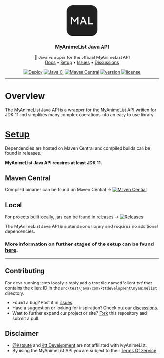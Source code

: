 <p align="center">
    <a href="https://github.com/Katsute/MyAnimeList-Java-API">
        <img src="https://raw.githubusercontent.com/Katsute/MyAnimeList-Java-API/main/logo.png" alt="Logo" width="100" height="100">
    </a>
    <h3 align="center">MyAnimeList Java API</h3>
    <p align="center">
        📘 Java wrapper for the official MyAnimeList API
        <br />
        <a href="https://myanimelist.kttdevelopment.com/documentation/">Docs</a>
        •
        <a href="https://myanimelist.kttdevelopment.com/setup/">Setup</a>
        •
        <a href="https://github.com/Katsute/MyAnimeList-Java-API/issues">Issues</a>
        •
        <a href="https://github.com/Katsute/MyAnimeList-Java-API/discussions">Discussions</a>
    </p>
</p>

<p align="center">
    <a href="https://github.com/Katsute/MyAnimeList-Java-API/actions?query=workflow%3ADeploy"><img title="Deploy" src="https://github.com/Katsute/MyAnimeList-Java-API/workflows/Deploy/badge.svg"></a>
    <a href="https://github.com/Katsute/MyAnimeList-Java-API/actions?query=workflow%3A%22Java+CI%22"><img title="Java CI" src="https://github.com/Katsute/MyAnimeList-Java-API/workflows/Java%20CI/badge.svg"></a>
    <a href="https://mvnrepository.com/artifact/com.kttdevelopment/myanimelist"><img title="Maven Central" src="https://img.shields.io/maven-central/v/com.kttdevelopment/MyAnimeList-Java-API"></a>
    <a href="https://github.com/Katsute/MyAnimeList-Java-API/releases"><img title="version" src="https://img.shields.io/github/v/release/Katsute/MyAnimeList-Java-API"></a>
    <a href="https://github.com/Katsute/MyAnimeList-Java-API/blob/main/LICENSE"><img title="license" src="https://img.shields.io/github/license/Katsute/MyAnimeList-Java-API"></a>
</p>

---

# Overview

The MyAnimeList Java API is a wrapper for the MyAnimeList API written for JDK 11 and simplifies many complex operations into an easy to use library.

# [Setup](https://myanimelist.kttdevelopment.com/setup)

Dependencies are hosted on Maven Central and compiled builds can be found in releases.

**MyAnimeList Java API requires at least JDK 11.**

## Maven Central

Compiled binaries can be found on Maven Central → [![Maven Central](https://img.shields.io/maven-central/v/com.kttdevelopment/MyAnimeList-Java-API)](https://mvnrepository.com/artifact/com.kttdevelopment/myanimelist)

## Local

For projects built locally, jars can be found in releases → [![Releases](https://img.shields.io/github/v/release/Katsute/MyAnimeList-Java-API)](https://github.com/Katsute/MyAnimeList-Java-API/releases)

The MyAnimeList Java API is a standalone library and requires no additional dependencies.


### More information on further stages of the setup can be found [here](https://myanimelist.kttdevelopment.com/setup).

---

## Contributing

For devs running tests locally simply add a text file named 'client.txt' that contains the client ID in the `src\test\java\com\kttdevelopment\myanimelist` directory.

- Found a bug? Post it in [issues](https://github.com/Katsute/MyAnimeList-Java-API/issues).
- Have a suggestion or looking for inspiration? Check out our [discussions](https://github.com/Katsute/MyAnimeList-Java-API/discussions).
- Want to further expand our project or site? [Fork](https://github.com/Katsute/MyAnimeList-Java-API/fork) this repository and submit a pull.

## Disclaimer
- [@Katsute](https://github.com/Katsute) and [Ktt&nbsp;Development](https://github.com/Ktt-Development) are not affiliated with MyAnimeList.
- By using the MyAnimeList API you are subject to their [Terms Of Service](https://myanimelist.net/static/apiagreement.html).
